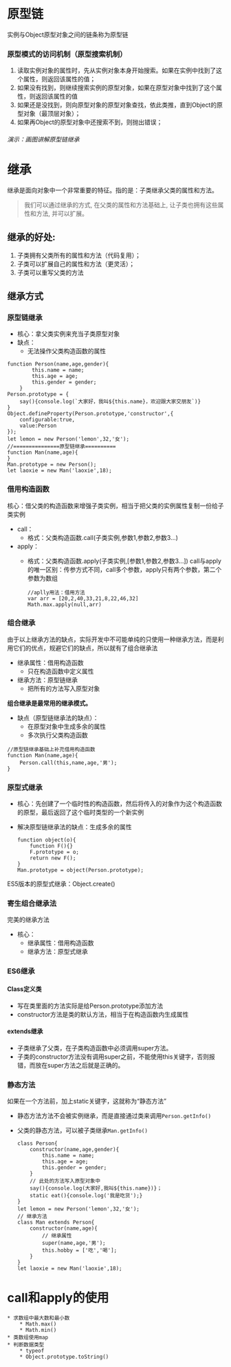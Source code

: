 # 原型链

实例与Object原型对象之间的链条称为原型链

### 原型模式的访问机制（原型搜索机制）

1. 读取实例对象的属性时，先从实例对象本身开始搜索。如果在实例中找到了这个属性，则返回该属性的值；
2. 如果没有找到，则继续搜索实例的原型对象，如果在原型对象中找到了这个属性，则返回该属性的值
3. 如果还是没找到，则向原型对象的原型对象查找，依此类推，直到Object的原型对象（最顶层对象）；
4. 如果再Object的原型对象中还搜索不到，则抛出错误；

###### 演示：画图讲解原型链继承

# 继承

继承是面向对象中一个非常重要的特征。指的是：子类继承父类的属性和方法。

> 我们可以通过继承的方式, 在父类的属性和方法基础上, 让子类也拥有这些属性和方法, 并可以扩展。

## 继承的好处:

1. 子类拥有父类所有的属性和方法（代码复用）；
2. 子类可以扩展自己的属性和方法（更灵活）；
3. 子类可以重写父类的方法

## 继承方式

### 原型链继承

- 核心：拿父类实例来充当子类原型对象
- 缺点：
  - 无法操作父类构造函数的属性

```
function Person(name,age,gender){
        this.name = name;
        this.age = age;
        this.gender = gender;
    }
Person.prototype = {
    say(){console.log(`大家好，我叫${this.name}，欢迎跟大家交朋友`)}  
}
Object.defineProperty(Person.prototype,'constructor',{
    configurable:true,
    value:Person
});
let lemon = new Person('lemon',32,'女');
//===============原型链继承==========
function Man(name,age){
}
Man.prototype = new Person();
let laoxie = new Man('laoxie',18);
```

### 借用构造函数

核心：借父类的构造函数来增强子类实例，相当于把父类的实例属性复制一份给子类实例

- call：
  - 格式：父类构造函数.call(子类实例,参数1,参数2,参数3...)
- apply：
  - 格式：父类构造函数.apply(子类实例,[参数1,参数2,参数3...])
    call与apply的唯一区别：传参方式不同，call多个参数，apply只有两个参数，第二个参数为数组

    ```
    //aplly用法：借用方法
    var arr = [20,2,40,33,21,8,22,46,32]
    Math.max.apply(null,arr)
    ```
### 组合继承

由于以上继承方法的缺点，实际开发中不可能单纯的只使用一种继承方法，而是利用它们的优点，规避它们的缺点，所以就有了组合继承法

- 继承属性：借用构造函数
  - 只在构造函数中定义属性
- 继承方法：原型链继承
  - 把所有的方法写入原型对象

**组合继承是最常用的继承模式。**

- 缺点（原型链继承法的缺点）：
  - 在原型对象中生成多余的属性
  - 多次执行父类构造函数

```
//原型链继承基础上补充借用构造函数
function Man(name,age){
    Person.call(this,name,age,'男');
}
```

### 原型式继承

- 核心：先创建了一个临时性的构造函数，然后将传入的对象作为这个构造函数的原型，最后返回了这个临时类型的一个新实例

- 解决原型链继承法的缺点：生成多余的属性

    ```
    function object(o){
        function F(){}
        F.prototype = o;
        return new F();
    }
    Man.prototype = object(Person.prototype);
    ```

ES5版本的原型式继承：Object.create()

### 寄生组合继承法

完美的继承方法

- 核心：
  - 继承属性：借用构造函数
  - 继承方法：原型式继承

### ES6继承

#### Class定义类

- 写在类里面的方法实际是给Person.prototype添加方法
- constructor方法是类的默认方法，相当于在构造函数内生成属性

#### extends继承

- 子类继承了父类，在子类构造函数中必须调用super方法。
- 子类的constructor方法没有调用super之前，不能使用this关键字，否则报错，而放在super方法之后就是正确的。

### 静态方法

如果在一个方法前，加上static关键字，这就称为“静态方法”

- 静态方法方法不会被实例继承，而是直接通过类来调用`Person.getInfo()`

- 父类的静态方法，可以被子类继承`Man.getInfo()`

  ```
  class Person{
      constructor(name,age,gender){
          this.name = name;
          this.age = age;
          this.gender = gender;
      }
      // 此处的方法写入原型对象中
      say(){console.log(大家好,我叫${this.name})}；
      static eat(){console.log('我是吃货');}
  }
  let lemon = new Person('lemon',32,'女');
  // 继承方法
  class Man extends Person{
      constructor(name,age){
          // 继承属性
          super(name,age,'男');
          this.hobby = ['吃','喝'];
      }
  }
  let laoxie = new Man('laoxie',18);
  ```

# call和apply的使用

```
* 求数组中最大数和最小数
    * Math.max()
    * Math.min()
* 类数组使用map
* 判断数据类型
    * typeof
    * Object.prototype.toString()
```

